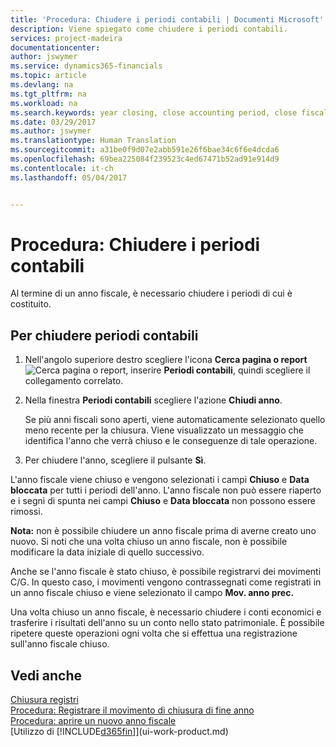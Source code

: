 ```yaml
---
title: 'Procedura: Chiudere i periodi contabili | Documenti Microsoft'
description: Viene spiegato come chiudere i periodi contabili.
services: project-madeira
documentationcenter: 
author: jswymer
ms.service: dynamics365-financials
ms.topic: article
ms.devlang: na
ms.tgt_pltfrm: na
ms.workload: na
ms.search.keywords: year closing, close accounting period, close fiscal year, bank account detailed trial balance
ms.date: 03/29/2017
ms.author: jswymer
ms.translationtype: Human Translation
ms.sourcegitcommit: a31be0f9d07e2abb591e26f6bae34c6f6e4dcda6
ms.openlocfilehash: 69bea225084f239523c4ed67471b52ad91e914d9
ms.contentlocale: it-ch
ms.lasthandoff: 05/04/2017


---
```

# <a name="how-to-close-accounting-periods"></a>Procedura: Chiudere i periodi contabili
Al termine di un anno fiscale, è necessario chiudere i periodi di cui è costituito.

## <a name="to-close-accounting-periods"></a>Per chiudere periodi contabili
1. Nell'angolo superiore destro scegliere l'icona **Cerca pagina o report** ![Cerca pagina o report](media/ui-search/search_small.png "icona Cerca pagina o report"), inserire **Periodi contabili**, quindi scegliere il collegamento correlato.
2. Nella finestra **Periodi contabili** scegliere l'azione **Chiudi anno**.

    Se più anni fiscali sono aperti, viene automaticamente selezionato quello meno recente per la chiusura. Viene visualizzato un messaggio che identifica l'anno che verrà chiuso e le conseguenze di tale operazione.
3. Per chiudere l'anno, scegliere il pulsante **Sì**.

L'anno fiscale viene chiuso e vengono selezionati i campi **Chiuso** e **Data bloccata** per tutti i periodi dell'anno. L'anno fiscale non può essere riaperto e i segni di spunta nei campi **Chiuso** e **Data bloccata** non possono essere rimossi.

**Nota:** non è possibile chiudere un anno fiscale prima di averne creato uno nuovo. Si noti che una volta chiuso un anno fiscale, non è possibile modificare la data iniziale di quello successivo.

Anche se l'anno fiscale è stato chiuso, è possibile registrarvi dei movimenti C/G. In questo caso, i movimenti vengono contrassegnati come registrati in un anno fiscale chiuso e viene selezionato il campo **Mov. anno prec.**

Una volta chiuso un anno fiscale, è necessario chiudere i conti economici e trasferire i risultati dell'anno su un conto nello stato patrimoniale. È possibile ripetere queste operazioni ogni volta che si effettua una registrazione sull'anno fiscale chiuso.

## <a name="see-also"></a>Vedi anche
[Chiusura registri](year-close-books.md)  
[Procedura: Registrare il movimento di chiusura di fine anno](year-how-post-year-end-close-entry.md)  
[Procedura: aprire un nuovo anno fiscale](finance-how-open-new-fiscal-year.md)  
[Utilizzo di [!INCLUDE[d365fin](includes/d365fin_md.md)]](ui-work-product.md)

